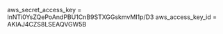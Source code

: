 aws_secret_access_key = lnNTi0YsZQePoAndPBU1CnB9STXGGskmvMI1p/D3
aws_access_key_id = AKIAJ4CZS8LSEAQVGW5B
